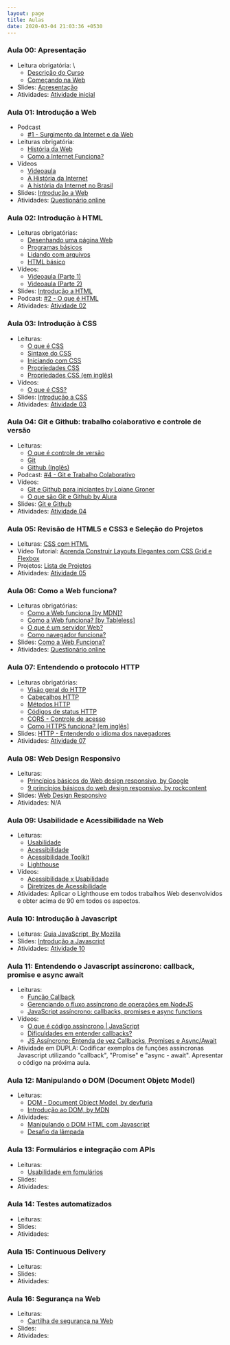 ```yaml
---
layout: page
title: Aulas
date: 2020-03-04 21:03:36 +0530
---
```


### Aula 00: Apresentação

- Leitura obrigatória: \
  - [Descrição do Curso](/)
  - [Começando na Web](https://developer.mozilla.org/pt-BR/docs/Aprender/Getting_started_with_the_web)
- Slides: [Apresentação](/web-dev/slides/aula-00)
- Atividades: [Atividade inicial](/web-dev/atividades#atividade-1)

### Aula 01: Introdução a Web

- Podcast
  - [#1 - Surgimento da Internet e da Web](https://anchor.fm/babadodev/episodes/1---Surgimento-da-Internet-e-da-Web-egohdq)
- Leituras obrigatória:
  - [História da Web](https://www.tecmundo.com.br/historia/1778-a-world-wide-web-completa-20-anos-conheca-como-ela-surgiu.htm)
  - [Como a Internet Funciona?](https://developer.mozilla.org/pt-BR/docs/Learn/Common_questions/Como_a_internet_funciona)
- Vídeos
  - [Videoaula](https://www.youtube.com/watch?v=2Z-9OAB9eLQ)
  - [A História da Internet](https://www.youtube.com/watch?v=pKxWPo73pX0)
  - [A história da Internet no Brasil](https://www.youtube.com/watch?v=k_inQhpKprg)
- Slides: [Introdução a Web](/web-dev/slides/aula-01)
- Atividades: [Questionário online](https://forms.gle/9n6yny931PTXfqbr9)

### Aula 02: Introdução à HTML

- Leituras obrigatórias:
  - [Desenhando uma página Web](https://developer.mozilla.org/pt-BR/docs/Aprender/Getting_started_with_the_web/com_que_seu_site_vai_parecer)
  - [Programas básicos](https://developer.mozilla.org/pt-BR/docs/Aprender/Getting_started_with_the_web/instalando_programas_basicos)
  - [Lidando com arquivos](https://developer.mozilla.org/pt-BR/docs/Aprender/Getting_started_with_the_web/lidando_com_arquivos)
  - [HTML básico](https://developer.mozilla.org/pt-BR/docs/Aprender/Getting_started_with_the_web/HTML_basico)
- Vídeos:
  - [Videoaula (Parte 1)](https://www.youtube.com/watch?v=WluzG6RN5qA)
  - [Videoaula (Parte 2)](https://www.youtube.com/watch?v=2w5ss6jwceA)
- Slides: [Introdução a HTML](/web-dev/slides/aula-02)
- Podcast: [#2 - O que é HTML](https://anchor.fm/babadodev/episodes/02---O-que--HTML-eiupjq)
- Atividades: [Atividade 02](/web-dev/atividades#atividade-2)

### Aula 03: Introdução à CSS

- Leituras:
  - [O que é CSS](https://developer.mozilla.org/pt-BR/docs/Learn/CSS/First_steps/O_que_e_CSS)
  - [Sintaxe do CSS](https://developer.mozilla.org/pt-BR/docs/Web/CSS/sintaxe)
  - [Iniciando com CSS](https://developer.mozilla.org/pt-BR/docs/Learn/CSS/First_steps/Iniciando)
  - [Propriedades CSS](https://developer.mozilla.org/pt-BR/docs/Web/CSS/CSS_Reference)
  - [Propriedades CSS (em inglês)](https://www.w3schools.com/css/default.asp)
- Vídeos:
  - [O que é CSS?](https://www.youtube.com/watch?v=229xfk3EEM8)
- Slides: [Introdução a CSS](/web-dev/slides/aula-03)
- Atividades: [Atividade 03](/web-dev/atividades#atividade-3)

### Aula 04: Git e Github: trabalho colaborativo e controle de versão

- Leituras:
  - <a href="https://www.atlassian.com/br/git/tutorials/what-is-version-control" target="_blank">O que é controle de versão</a>
  - <a href="https://engsoftmoderna.info/capAp.html" target="_blank">Git</a>
  - <a href="https://guides.github.com/activities/hello-world/" target="_blank">Github (Inglês)</a>
- Podcast: [#4 - Git e Trabalho Colaborativo](https://open.spotify.com/episode/28lVsU2OqtkdwmijazZdYt)
- Vídeos:
  - <a href="https://www.youtube.com/watch?v=UMhskLXJuq4" target="_blank">Git e Github para iniciantes by Loiane Groner</a>
  - <a href="https://www.youtube.com/watch?v=P4BNi_yPehc" target="_blank">O que são Git e Github by Alura</a>
- Slides: <a href="/web-dev/slides/aula-04" target="_blank">Git e Github</a>
- Atividades: [Atividade 04](/web-dev/atividades#atividade-4)

### Aula 05: Revisão de HTML5 e CSS3 e Seleção do Projetos

- Leituras: <a href="https://developer.mozilla.org/pt-BR/docs/Aprender/Getting_started_with_the_web/CSS_basico" target="_blank">CSS com HTML</a>
- Vídeo Tutorial: <a href="https://youtu.be/1mf4mZE9o_4" target="_blank">Aprenda Construir Layouts Elegantes com CSS Grid e Flexbox</a>
- Projetos: <a href="https://www.notion.so/jesielviana/Lista-de-Projetos-1ce9d965daff497181da7dd50c9f0d32" target="_blank">Lista de Projetos</a>
- Atividades: [Atividade 05](/web-dev/atividades#atividade-5)

### Aula 06: Como a Web funciona?

- Leituras obrigatórias:
  - [Como a Web funciona [by MDN]?](https://developer.mozilla.org/pt-BR/docs/Aprender/Getting_started_with_the_web/Como_a_Web_funciona)
  - [Como a Web funciona? [by Tableless]](https://tableless.com.br/como-funciona-internet-e-world-wide-web/)
  - [O que é um servidor Web?](https://developer.mozilla.org/pt-BR/docs/Learn/Common_questions/o_que_e_um_web_server)
  - [Como navegador funciona?](https://www.html5rocks.com/pt/tutorials/internals/howbrowserswork/)
- Slides: <a href="https://docs.google.com/presentation/d/1BzgZoTPmfnv7n9x596fkt3Q8UU4K0zv0wlP1Isx5Noc/edit?usp=sharing" target="_blank">Como a Web Funciona?</a>
- Atividades: [Questionário online](https://forms.gle/jsrEtxNtrJSZYFxAA)

### Aula 07: Entendendo o protocolo HTTP

- Leituras obrigatórias:
  - [Visão geral do HTTP](https://developer.mozilla.org/pt-BR/docs/Web/HTTP/Overview)
  - [Cabeçalhos HTTP](https://developer.mozilla.org/pt-BR/docs/Web/HTTP/Headers)
  - [Métodos HTTP](https://developer.mozilla.org/pt-BR/docs/Web/HTTP/Methods)
  - [Códigos de status HTTP](https://developer.mozilla.org/en-US/docs/Web/HTTP/Status)
  - [CORS - Controle de acesso](https://developer.mozilla.org/pt-BR/docs/Web/HTTP/Controle_Acesso_CORS)
  - [Como HTTPS funciona? [em inglês]](https://howhttps.works/)
- Slides: <a href="https://docs.google.com/presentation/d/1zQ94cEa-pbps2dzfTDRVEKUzZh9W9tI1TYOoEGtoRsU/edit?usp=sharing" target="_blank">HTTP - Entendendo o idioma dos navegadores</a>
- Atividades: [Atividade 07](/web-dev/atividades#atividade-7)

### Aula 08: Web Design Responsivo

- Leituras:
  - <a href="https://developers.google.com/web/fundamentals/design-and-ux/responsive?hl=pt-br" target="_blank">Princípios básicos do Web design responsivo, by Google</a>
  - <a href="https://rockcontent.com/br/blog/web-design-responsivo/" target="_blank">9 princípios básicos do web design responsivo, by rockcontent</a>
- Slides:
  <a href="https://docs.google.com/presentation/d/1q8VhNcY-ac0vJUEN5vv6ven3uI-7ASBkRm2LKiJyrKg/edit?usp=sharing" target="_blank">Web Design Responsivo</a>
- Atividades: N/A

### Aula 09: Usabilidade e Acessibilidade na Web

<ul>
  <li>Leituras:
    <ul>
      <li><a target="_blank" href="https://ux.sapo.pt/usabilidade/web/introducao/">Usabilidade</a></li>
      <li><a target="_blank" href="http://acessibilida.de/">Acessibilidade</a></li>
      <li><a target="_blank" href="http://acessibilidadetoolkit.com/">Acessibilidade Toolkit</a></li>
      <li><a target="_blank" href="https://developers.google.com/web/tools/lighthouse">Lighthouse</a></li>
    </ul>
  </li>
  <li>Vídeos:
    <ul>
      <li><a target="_blank" href="https://www.youtube.com/watch?v=m1K7o3ljH9Q">Acessibilidade x Usabilidade</a></li>
            <li><a target="_blank" href="https://www.youtube.com/watch?v=3dQuTBjtqb0">Diretrizes de Acessibilidade</a></li>
    </ul>
  </li>
  <li>Atividades: Aplicar o Lighthouse em todos trabalhos Web desenvolvidos e obter acima de 90 em todos os aspectos.</li>
</ul>

### Aula 10: Introdução à Javascript

- Leituras: <a href="https://developer.mozilla.org/pt-BR/docs/Web/JavaScript/Guide" target="_blank">Guia JavaScript, By Mozilla</a>
- Slides: <a href="https://docs.google.com/presentation/d/1dWeWB-uRHUJldGcvoohr6TIfC1prEZlQ8ehcglfnbi0/edit?usp=sharing" target="_blank">Introdução a Javascript</a>
- Atividades: [Atividade 10](/web-dev/atividades#atividade-10)

### Aula 11: Entendendo o Javascript assíncrono: callback, promise e async await

- Leituras:
  - <a href="https://developer.mozilla.org/pt-BR/docs/Glossario/Callback_function" target="_blank">Função Callback</a>
  - <a href="https://imasters.com.br/desenvolvimento/gerenciando-o-fluxo-assincrono-de-operacoes-em-nodejs" target="_blank">Gerenciando o fluxo assíncrono de operações em NodeJS</a>
  - <a href="https://medium.com/@alcidesqueiroz/javascript-ass%C3%ADncrono-callbacks-promises-e-async-functions-9191b8272298" target="_blank">JavaScript assíncrono: callbacks, promises e async functions</a>
- Vídeos: 
  - <a href="https://www.youtube.com/watch?v=tVYTqsqZHZY" target="_blank">O que é código assíncrono | JavaScript</a> 
  - <a href="https://www.youtube.com/watch?v=8o-9nQ3DQEA" target="_blank">Dificuldades em entender callbacks?</a>
  - <a href="https://www.youtube.com/watch?v=7Bs4-rqbCQc" target="_blank">JS Assíncrono: Entenda de vez Callbacks, Promises e Async/Await</a>
- Atividade em DUPLA: Codificar exemplos de funções assíncronas Javascript utilizando "callback", "Promise" e "async - await". Apresentar o código na próxima aula.

### Aula 12: Manipulando o DOM (Document Objetc Model)

- Leituras:
  - <a href="http://devfuria.com.br/javascript/dom/" target="_blank">DOM - Document Object Model, by devfuria</a>
  - <a href="https://developer.mozilla.org/pt-BR/docs/DOM/Referencia_do_DOM/Introdu%C3%A7%C3%A3o" target="_blank">Introdução ao DOM, by MDN</a>
- Atividades: 
  - <a href="https://repl.it/@ProgramaoparaWe/Manipulacao-do-DOM#README.md" target="_blank">Manipulando o DOM HTML com Javascript</a>
  - <a href="https://repl.it/@ProgramaoparaWe/lampada#README.md" target="_blank">Desafio da lâmpada</a>

### Aula 13: Formulários e integração com APIs

- Leituras:
  - [Usabilidade em fomulários](https://ux.sapo.pt/usabilidade/web/formularios/)
- Slides:
- Atividades:

### Aula 14: Testes automatizados

- Leituras:
- Slides:
- Atividades:

### Aula 15: Continuous Delivery

- Leituras:
- Slides:
- Atividades:

### Aula 16: Segurança na Web

- Leituras:
  - [Cartilha de segurança na Web](https://cartilha.cert.br/)
- Slides:
- Atividades:

<!-- <a href="" target="_blank"></a> -->
